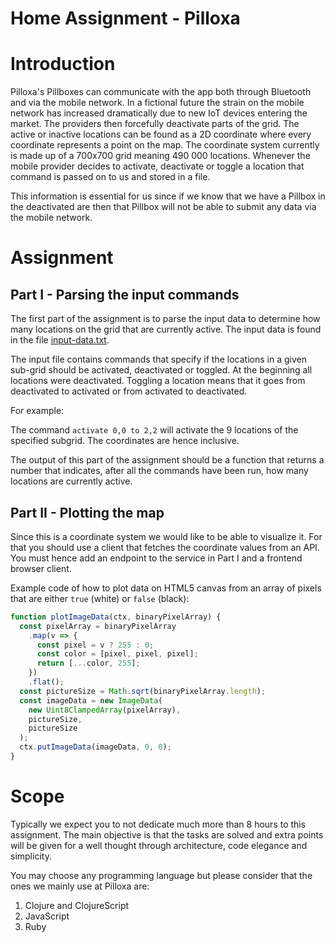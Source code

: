 # Home Assignment - Pilloxa

# Introduction

Pilloxa's Pillboxes can communicate with the app both through Bluetooth and via the mobile network. In a fictional future the strain on the mobile network has increased dramatically due to new IoT devices entering the market. The providers then forcefully deactivate parts of the grid. The active or inactive locations can be found as a 2D coordinate where every coordinate represents a point on the map. The coordinate system currently is made up of a 700x700 grid meaning 490 000 locations. Whenever the mobile provider decides to activate, deactivate or toggle a location that command is passed on to us and stored in a file.

This information is essential for us since if we know that we have a Pillbox in the deactivated are then that Pillbox will not be able to submit any data via the mobile network.

# Assignment

## Part I - Parsing the input commands

The first part of the assignment is to parse the input data to determine how many locations on the grid that are currently active. The input data is found in the file [input-data.txt](input-data.txt).

The input file contains commands that specify if the locations in a given sub-grid should be activated, deactivated or toggled. At the beginning all locations were deactivated. Toggling a location means that it goes from deactivated to activated or from activated to deactivated.

For example:

The command `activate 0,0 to 2,2` will activate the 9 locations of the specified subgrid. The coordinates are hence inclusive.

The output of this part of the assignment should be a function that returns a number that indicates, after all the commands have been run, how many locations are currently active.

## Part II - Plotting the map

Since this is a coordinate system we would like to be able to visualize it. For that you should use a client that fetches the coordinate values from an API. You must hence add an endpoint to the service in Part I and a frontend browser client.

Example code of how to plot data on HTML5 canvas from an array of pixels that are either `true` (white) or `false` (black):

```javascript
function plotImageData(ctx, binaryPixelArray) {
  const pixelArray = binaryPixelArray
    .map(v => {
      const pixel = v ? 255 : 0;
      const color = [pixel, pixel, pixel];
      return [...color, 255];
    })
    .flat();
  const pictureSize = Math.sqrt(binaryPixelArray.length);
  const imageData = new ImageData(
    new Uint8ClampedArray(pixelArray),
    pictureSize,
    pictureSize
  );
  ctx.putImageData(imageData, 0, 0);
}
```

# Scope

Typically we expect you to not dedicate much more than 8 hours to this assignment. The main objective is that the tasks are solved and extra points will be given for a well thought through architecture, code elegance and simplicity.

You may choose any programming language but please consider that the ones we mainly use at Pilloxa are:

1. Clojure and ClojureScript
2. JavaScript
3. Ruby
